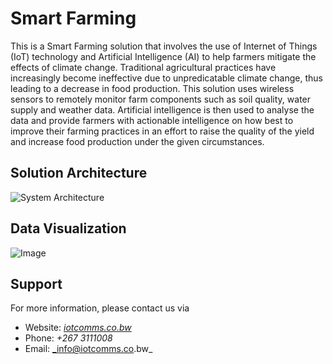 # Smart Farming
This is a Smart Farming solution that involves the use of Internet of Things (IoT) technology and Artificial Intelligence (AI) to help farmers mitigate the effects of climate change. Traditional agricultural practices have increasingly become ineffective due to unpredicatable climate change, thus leading to a decrease in food production. This solution uses wireless sensors to remotely monitor farm components such as soil quality, water supply and weather data. Artificial intelligence is then used to analyse the data and provide farmers with actionable intelligence on how best to improve their farming practices in an effort to raise the quality of the yield and increase food production under the given circumstances.

## Solution Architecture
![System Architecture](https://iotcomms.co.bw/api/SmartFarming/SystemArchitecture.png)

## Data Visualization
![Image](https://iotcomms.co.bw/api/SmartFarming/Dashboard.gif)

## Support
For more information, please contact us via
* Website: [_iotcomms.co.bw_](https://iotcomms.co.bw)
* Phone: _+267 3111008_
* Email: _info@iotcomms.co.bw_ 
